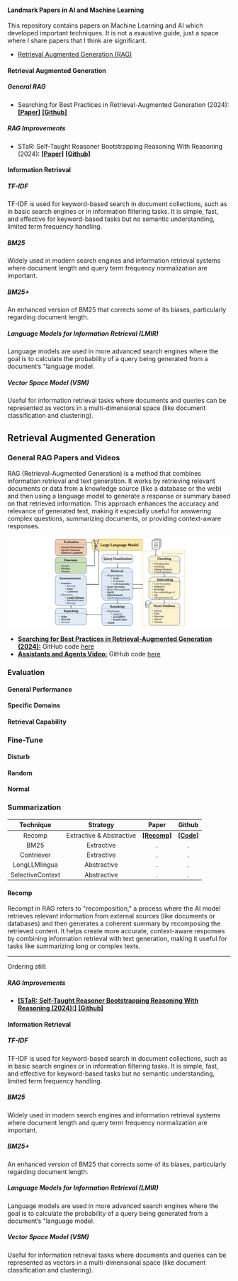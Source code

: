#### Landmark Papers in AI and Machine Learning

This repository contains papers on Machine Learning and AI which developed important techniques. It is not a exaustive guide, just a space where I share papers that I think are significant.

- [Retrieval Augmented Generation (RAG)](#retrieval-augmented-generation)
 
#### Retrieval Augmented Generation

##### General RAG

- Searching for Best Practices in Retrieval-Augmented Generation (2024): [**[Paper]**](https://arxiv.org/pdf/2407.01219) [**[Github]**](https://github.com/FudanDNN-NLP/RAG?tab=readme-ov-file)

##### RAG Improvements
- STaR: Self-Taught Reasoner Bootstrapping Reasoning With Reasoning (2024): [**[Paper]**](https://openreview.net/pdf?id=_3ELRdg2sgI) [**[Github]**](https://github.com/ezelikman/STaR)

#### Information Retrieval

##### TF-IDF

TF-IDF is used for keyword-based search in document collections, such as in basic search engines or in information filtering tasks. It is simple, fast, and effective for keyword-based tasks but	no semantic understanding, limited term frequency handling.

##### BM25

Widely used in modern search engines and information retrieval systems where document length and query term frequency normalization are important.

##### BM25+

An enhanced version of BM25 that corrects some of its biases, particularly regarding document length.

##### Language Models for Information Retrieval (LMIR)

Language models are used in more advanced search engines where the goal is to calculate the probability of a query being generated from a document’s "language model.

##### Vector Space Model (VSM)

Useful for information retrieval tasks where documents and queries can be represented as vectors in a multi-dimensional space (like document classification and clustering).



## Retrieval Augmented Generation

### General RAG Papers and Videos

RAG (Retrieval-Augmented Generation) is a method that combines information retrieval and text generation. It works by retrieving relevant documents or data from a knowledge source (like a database or the web) and then using a language model to generate a response or summary based on that retrieved information. This approach enhances the accuracy and relevance of generated text, making it especially useful for answering complex questions, summarizing documents, or providing context-aware responses.

![general rag](img/rag_practices_1.png)

- [**Searching for Best Practices in Retrieval-Augmented Generation (2024):**](https://arxiv.org/pdf/2407.01219) GitHub code [here](https://github.com/FudanDNN-NLP/RAG?tab=readme-ov-file)
- [**Assistants and Agents Video:**](https://vimeo.com/990334325/56b552bc7a) GitHub code [here](https://github.com/openai/build-hours/tree/main/2-assistants)

### Evaluation

#### General Performance
#### Specific Domains
#### Retrieval Capability

### Fine-Tune

#### Disturb
#### Random
#### Normal

### Summarization

| Technique | Strategy | Paper | Github |
| :--: | :--: | :--: | :--: |
| Recomp | Extractive & Abstractive | [**[Recomp]**](https://arxiv.org/abs/2310.04408) | [**[Code]**](https://github.com/carriex/recomp)
| BM25 | Extractive | . | . |
| Contriever | Extractive | . | . |
| LongLLMlingua | Abstractive | . | . |
| SelectiveContext | Abstractive | . | . |

#### Recomp

Recompt in RAG refers to "recomposition," a process where the AI model retrieves relevant information from external sources (like documents or databases) and then generates a coherent summary by recomposing the retrieved content. It helps create more accurate, context-aware responses by combining information retrieval with text generation, making it useful for tasks like summarizing long or complex texts.

------
Ordering still:

##### RAG Improvements
- [**[STaR: Self-Taught Reasoner Bootstrapping Reasoning With Reasoning (2024):]**](https://openreview.net/pdf?id=_3ELRdg2sgI) [**[Github]**](https://github.com/ezelikman/STaR)

#### Information Retrieval

##### TF-IDF

TF-IDF is used for keyword-based search in document collections, such as in basic search engines or in information filtering tasks. It is simple, fast, and effective for keyword-based tasks but	no semantic understanding, limited term frequency handling.

##### BM25

Widely used in modern search engines and information retrieval systems where document length and query term frequency normalization are important.

##### BM25+

An enhanced version of BM25 that corrects some of its biases, particularly regarding document length.

##### Language Models for Information Retrieval (LMIR)

Language models are used in more advanced search engines where the goal is to calculate the probability of a query being generated from a document’s "language model.

##### Vector Space Model (VSM)

Useful for information retrieval tasks where documents and queries can be represented as vectors in a multi-dimensional space (like document classification and clustering).
